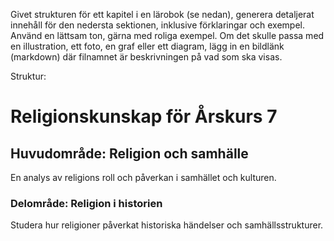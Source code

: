 Givet strukturen för ett kapitel i en lärobok (se nedan), generera detaljerat innehåll för den nedersta sektionen, inklusive förklaringar och exempel.
Använd en lättsam ton, gärna med roliga exempel.
Om det skulle passa med en illustration, ett foto, en graf eller ett diagram, lägg in en bildlänk (markdown) där filnamnet är beskrivningen på vad som ska visas.

Struktur:
# Religionskunskap för Årskurs 7
## Huvudområde: Religion och samhälle
En analys av religions roll och påverkan i samhället och kulturen.
### Delområde: Religion i historien
Studera hur religioner påverkat historiska händelser och samhällsstrukturer.

